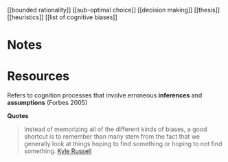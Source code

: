 [[bounded rationality]]
[[sub-optimal choice]]
[[decision making]]
[[thesis]]
[[heuristics]]
[[list of cognitive biases]]

# Notes


# Resources
Refers to cognition processes that involve erroneous **inferences** and **assumptions** (Forbes 2005)

**Quotes**
>Instead of memorizing all of the different kinds of biases, a good shortcut is to remember than many stem from the fact that we generally look at things hoping to find something or hoping to not find something. [Kyle Russell](https://twitter.com/kylebrussell)